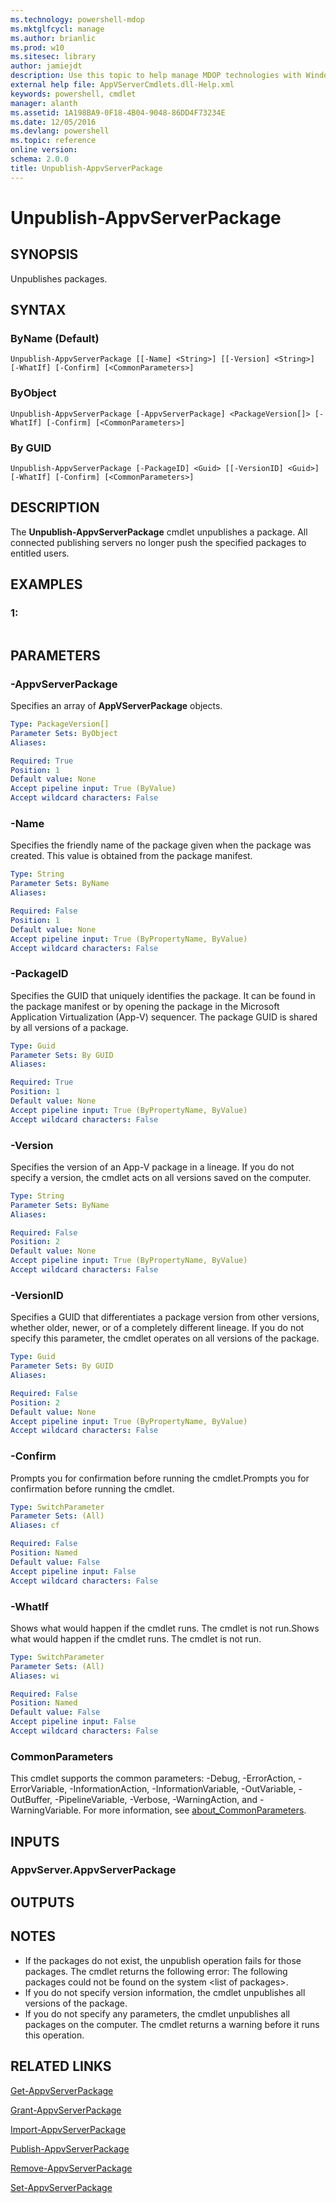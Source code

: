 ```yaml
---
ms.technology: powershell-mdop
ms.mktglfcycl: manage
ms.author: brianlic
ms.prod: w10
ms.sitesec: library
author: jamiejdt
description: Use this topic to help manage MDOP technologies with Windows PowerShell.
external help file: AppVServerCmdlets.dll-Help.xml
keywords: powershell, cmdlet
manager: alanth 
ms.assetid: 1A198BA9-0F18-4B04-9048-86DD4F73234E
ms.date: 12/05/2016
ms.devlang: powershell
ms.topic: reference
online version: 
schema: 2.0.0
title: Unpublish-AppvServerPackage
---
```


# Unpublish-AppvServerPackage

## SYNOPSIS
Unpublishes packages.

## SYNTAX

### ByName (Default)
```
Unpublish-AppvServerPackage [[-Name] <String>] [[-Version] <String>] [-WhatIf] [-Confirm] [<CommonParameters>]
```

### ByObject
```
Unpublish-AppvServerPackage [-AppvServerPackage] <PackageVersion[]> [-WhatIf] [-Confirm] [<CommonParameters>]
```

### By GUID
```
Unpublish-AppvServerPackage [-PackageID] <Guid> [[-VersionID] <Guid>] [-WhatIf] [-Confirm] [<CommonParameters>]
```

## DESCRIPTION
The **Unpublish-AppvServerPackage** cmdlet unpublishes a package.
All connected publishing servers no longer push the specified packages to entitled users.

## EXAMPLES

### 1:
```

```

## PARAMETERS

### -AppvServerPackage
Specifies an array of **AppVServerPackage** objects.

```yaml
Type: PackageVersion[]
Parameter Sets: ByObject
Aliases: 

Required: True
Position: 1
Default value: None
Accept pipeline input: True (ByValue)
Accept wildcard characters: False
```

### -Name
Specifies the friendly name of the package given when the package was created.
This value is obtained from the package manifest.

```yaml
Type: String
Parameter Sets: ByName
Aliases: 

Required: False
Position: 1
Default value: None
Accept pipeline input: True (ByPropertyName, ByValue)
Accept wildcard characters: False
```

### -PackageID
Specifies the GUID that uniquely identifies the package.
It can be found in the package manifest or by opening the package in the Microsoft Application Virtualization (App-V) sequencer.
The package GUID is shared by all versions of a package.

```yaml
Type: Guid
Parameter Sets: By GUID
Aliases: 

Required: True
Position: 1
Default value: None
Accept pipeline input: True (ByPropertyName, ByValue)
Accept wildcard characters: False
```

### -Version
Specifies the version of an App-V package in a lineage.
If you do not specify a version, the cmdlet acts on all versions saved on the computer.

```yaml
Type: String
Parameter Sets: ByName
Aliases: 

Required: False
Position: 2
Default value: None
Accept pipeline input: True (ByPropertyName, ByValue)
Accept wildcard characters: False
```

### -VersionID
Specifies a GUID that differentiates a package version from other versions, whether older, newer, or of a completely different lineage.
If you do not specify this parameter, the cmdlet operates on all versions of the package.

```yaml
Type: Guid
Parameter Sets: By GUID
Aliases: 

Required: False
Position: 2
Default value: None
Accept pipeline input: True (ByPropertyName, ByValue)
Accept wildcard characters: False
```

### -Confirm
Prompts you for confirmation before running the cmdlet.Prompts you for confirmation before running the cmdlet.

```yaml
Type: SwitchParameter
Parameter Sets: (All)
Aliases: cf

Required: False
Position: Named
Default value: False
Accept pipeline input: False
Accept wildcard characters: False
```

### -WhatIf
Shows what would happen if the cmdlet runs.
The cmdlet is not run.Shows what would happen if the cmdlet runs.
The cmdlet is not run.

```yaml
Type: SwitchParameter
Parameter Sets: (All)
Aliases: wi

Required: False
Position: Named
Default value: False
Accept pipeline input: False
Accept wildcard characters: False
```

### CommonParameters
This cmdlet supports the common parameters: -Debug, -ErrorAction, -ErrorVariable, -InformationAction, -InformationVariable, -OutVariable, -OutBuffer, -PipelineVariable, -Verbose, -WarningAction, and -WarningVariable. For more information, see [about_CommonParameters](http://go.microsoft.com/fwlink/?LinkID=113216).

## INPUTS

### AppvServer.AppvServerPackage

## OUTPUTS

## NOTES
* If the packages do not exist, the unpublish operation fails for those packages. The cmdlet returns the following error: The following packages could not be found on the system \<list of packages\>.
* If you do not specify version information, the cmdlet unpublishes all versions of the package.
* If you do not specify any parameters, the cmdlet unpublishes all packages on the computer. The cmdlet returns a warning before it runs this operation.

## RELATED LINKS

[Get-AppvServerPackage](./Get-AppvServerPackage.md)

[Grant-AppvServerPackage](./Grant-AppvServerPackage.md)

[Import-AppvServerPackage](./Import-AppvServerPackage.md)

[Publish-AppvServerPackage](./Publish-AppvServerPackage.md)

[Remove-AppvServerPackage](./Remove-AppvServerPackage.md)

[Set-AppvServerPackage](./Set-AppvServerPackage.md)


